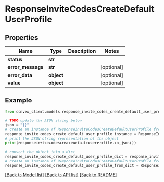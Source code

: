 # ResponseInviteCodesCreateDefaultUserProfile


## Properties

Name | Type | Description | Notes
------------ | ------------- | ------------- | -------------
**status** | **str** |  | 
**error_message** | **str** |  | [optional] 
**error_data** | **object** |  | [optional] 
**value** | **object** |  | [optional] 

## Example

```python
from convex_client.models.response_invite_codes_create_default_user_profile import ResponseInviteCodesCreateDefaultUserProfile

# TODO update the JSON string below
json = "{}"
# create an instance of ResponseInviteCodesCreateDefaultUserProfile from a JSON string
response_invite_codes_create_default_user_profile_instance = ResponseInviteCodesCreateDefaultUserProfile.from_json(json)
# print the JSON string representation of the object
print(ResponseInviteCodesCreateDefaultUserProfile.to_json())

# convert the object into a dict
response_invite_codes_create_default_user_profile_dict = response_invite_codes_create_default_user_profile_instance.to_dict()
# create an instance of ResponseInviteCodesCreateDefaultUserProfile from a dict
response_invite_codes_create_default_user_profile_from_dict = ResponseInviteCodesCreateDefaultUserProfile.from_dict(response_invite_codes_create_default_user_profile_dict)
```
[[Back to Model list]](../README.md#documentation-for-models) [[Back to API list]](../README.md#documentation-for-api-endpoints) [[Back to README]](../README.md)


